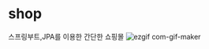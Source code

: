 # shop
스프링부트,JPA를 이용한 간단한 쇼핑몰 
![ezgif com-gif-maker](https://user-images.githubusercontent.com/69129562/173610326-c23ea8cd-7bdb-4b6a-9c6b-80bdbc4f39ab.gif)

